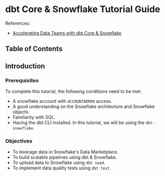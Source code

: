 # dbt Core & Snowflake Tutorial Guide
References:
- [Accelerating Data Teams with dbt Core & Snowflake](https://quickstarts.snowflake.com/guide/data_teams_with_dbt_core/index.html#0)

## Table of Contents

## Introduction
### Prerequisites
To complete this tutorial, the following conditions need to be met:
- A snowflake account with `ACCOUNTADMIN` access.
- A good understanding on the Snowflake architecture and Snowflake objects.
- Familiarity with SQL.
- Having the dbt CLI installed. In this tutorial, we will be using the `dbt-snowflake`.

### Objectives
- To leverage data in Snowflake's Data Marketplace.
- To build scalable pipelines using dbt & Snowflake.
- To upload data to Snowflake using `dbt seed`.
- To implement data quality tests using `dbt test`.


